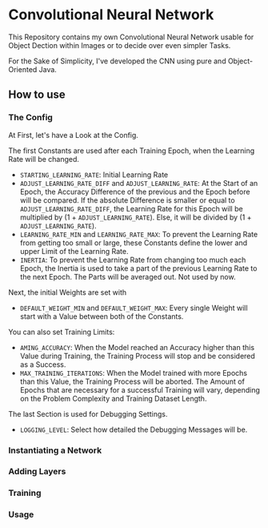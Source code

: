 # Convolutional Neural Network
This Repository contains my own Convolutional Neural Network usable for Object Dection within Images or to 
decide over even simpler Tasks.

For the Sake of Simplicity, I've developed the CNN using pure and Object-Oriented Java.

## How to use

### The Config
At First, let's have a Look at the Config.

The first Constants are used after each Training Epoch, when the Learning Rate will be changed.
- ``STARTING_LEARNING_RATE``: Initial Learning Rate
- ``ADJUST_LEARNING_RATE_DIFF`` and ``ADJUST_LEARNING_RATE``: At the Start of an Epoch, the Accuracy Difference of the previous
and the Epoch before will be compared. If the absolute Difference is smaller or equal to ``ADJUST_LEARNING_RATE_DIFF``, the Learning Rate
for this Epoch will be multiplied by (1 + ``ADJUST_LEARNING_RATE``). Else, it will be divided by (1 + ``ADJUST_LEARNING_RATE``).
- ``LEARNING_RATE_MIN`` and ``LEARNING_RATE_MAX``: To prevent the Learning Rate from getting too small or large, these Constants define the
lower and upper Limit of the Learning Rate.
- ``INERTIA``: To prevent the Learning Rate from changing too much each Epoch, the Inertia is used to take a part of the previous Learning
Rate to the next Epoch. The Parts will be averaged out. Not used by now.

Next, the initial Weights are set with
- ``DEFAULT_WEIGHT_MIN`` and ``DEFAULT_WEIGHT_MAX``: Every single Weight will start with a Value between both of the Constants.

You can also set Training Limits:
- ``AMING_ACCURACY``: When the Model reached an Accuracy higher than this Value during Training, the Training Process will stop and be
considered as a Success.
- ``MAX_TRAINING_ITERATIONS``: When the Model trained with more Epochs than this Value, the Training Process will be aborted. The Amount of
Epochs that are necessary for a successful Training will vary, depending on the Problem Complexity and Training Dataset Length.

The last Section is used for Debugging Settings.
- ``LOGGING_LEVEL``: Select how detailed the Debugging Messages will be.

### Instantiating a Network

### Adding Layers

### Training

### Usage